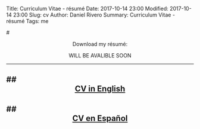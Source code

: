 Title: Curriculum Vitae - résumé
Date: 2017-10-14 23:00
Modified: 2017-10-14 23:00
Slug: cv
Author: Daniel Rivero 
Summary: Curriculum Vitae - résumé
Tags: me

#<center>Download my résumé:</center>

<center>WILL BE AVALIBLE SOON</center>

---
##<center>[CV in English](/files/CV_DR_EN.pdf)</center>
---
##<center>[CV en Español](/files/CV_DR_ES.pdf)</center>
---
